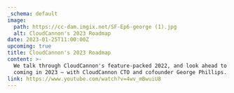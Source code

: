 ```yaml
---
_schema: default
image:
  path: https://cc-dam.imgix.net/SF-Ep6-george (1).jpg
  alt: CloudCannon's 2023 Roadmap
date: 2023-01-25T11:00:00Z
upcoming: true
title: CloudCannon's 2023 Roadmap
content: >-
  We talk through CloudCannon's feature-packed 2022, and look ahead to what's
  coming in 2023 — with CloudCannon CTO and cofounder George Phillips. 
link: https://www.youtube.com/watch?v=4wv_mBwuiU8
---
```

